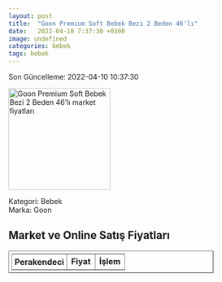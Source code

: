 ```yaml
---
layout: post
title:  "Goon Premium Soft Bebek Bezi 2 Beden 46'lı"
date:   2022-04-10 7:37:30 +0300
image: undefined
categories: bebek
tags: bebek
---
```


Son Güncelleme: 2022-04-10 10:37:30

<img src="undefined" width="200" alt="Goon Premium Soft Bebek Bezi 2 Beden 46'lı market fiyatları" />

Kategori: Bebek
<br />
Marka: Goon

<h2>Market ve Online Satış Fiyatları</h2>

<table border="1" style="padding: 5px;width:80%;">
  <tr>
    <td style="padding: 5px;"><strong>Perakendeci</strong></td>
    <td><strong>Fiyat</strong></td>
    <td><strong>İşlem</strong></td>
  </tr>
  
</table>
